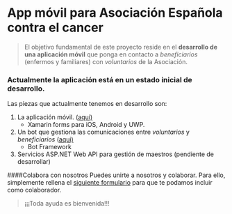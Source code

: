 # App móvil para Asociación Española contra el cancer> El objetivo fundamental de este proyecto reside en el **desarrollo de una aplicación móvil** que ponga en contacto a *beneficiarios* (enfermos y familiares) con *voluntarios* de la Asociación.### Actualmente la aplicación está en un estado inicial de desarrollo.Las piezas que actualmente tenemos en desarrollo son:1. La aplicación móvil. ([aqui)](https://github.com/BraventMobile/AeccApp/tree/develop/src/Mobile)	+ Xamarin forms para iOS, Android y UWP.2. Un bot que gestiona las comunicaciones entre *voluntarios* y *beneficiarios* ([aqui)](https://github.com/BraventMobile/AeccApp/tree/develop/src/Services/AeccBot)	* Bot Framework3. Servicios ASP.NET Web API para gestión de maestros (pendiente de desarrollar)  ####Colabora con nosotrosPuedes unirte a nosotros y colaborar. Para ello, simplemente rellena el [siguiente formulario]() para que te podamos incluir como colaborador.>¡¡¡Toda ayuda es bienvenida!!!